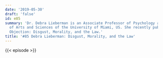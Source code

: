 ```yaml
---
date: '2019-05-30'
draft: 'false'
id: e85
summary: 'Dr. Debra Lieberman is an Associate Professor of Psychology at the College
  of Arts and Sciences of the University of Miami, US. She recently published a book,
  Objection: Disgust, Morality, and the Law.'
title: '#85 Debra Lieberman: Disgust, Morality, and the Law'
---
```

{{< episode >}}
